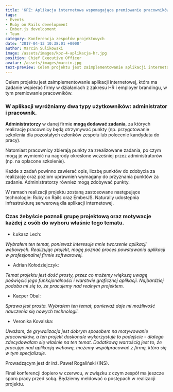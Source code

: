 ```yaml
---
title: 'KPZ: Aplikacja internetowa wspomagająca premiowanie pracowników (poznaj projekt)'
tags:
- Events
- Ruby on Rails development
- Ember.js development
- Team
category: Konferencja zespołów projektowych
date: '2017-04-13 10:38:01 +0000'
author: Marcin Sulikowski
image: /assets/images/kpz-4-aplikacja-hr.jpg
position: Chief Executive Officer
avatar: /assets/images/marcin.jpg
text-preview: Celem projektu jest zaimplementowanie aplikacji internetowej, która ma zadanie wspierać firmy w działaniach z zakresu HR i employer brandingu, w tym premiowanie pracowników.
---
```




Celem projektu jest zaimplementowanie aplikacji internetowej, która ma zadanie wspierać firmy w działaniach z zakresu HR i employer brandingu, w tym premiowanie pracowników.

### W aplikacji wyróżniamy dwa typy użytkowników: administrator i pracownik.

__Administratorzy__ w danej firmie __mogą dodawać zadania__, za których realizację pracownicy będą otrzymywać punkty (np. przygotowanie szkolenia dla pozostałych członków zespołu lub polecenie kandydata do pracy).

Natomiast pracownicy zbierają punkty za zrealizowane zadania, po czym mogą je wymienić na nagrody określone wcześniej przez administratorów (np. na opłacone szkolenie).

Każde z zadań powinno zawierać opis, liczbę punktów do zdobycia za realizację oraz poziom uprawnień wymagany do przyznania punktów za zadanie. Administratorzy również mogą zdobywać punkty.

W ramach realizacji projektu zostaną zastosowane następujące technologie: Ruby on Rails oraz EmberJS. Naturaily udostępnia infrastrukturę serwerową dla aplikacji internetowej.

### Czas żebyście poznali grupę projektową oraz motywacje każdej z osób do wyboru właśnie tego tematu.

* <p class="text-underline">Łukasz Lech:</p>

_Wybrałem ten temat, ponieważ interesuje mnie tworzenie aplikacji webowych. Realizując projekt, mogę poznać proces powstawania aplikacji w profesjonalnej firmie softwarowej._

* <p class="text-underline">Adrian Kołodziejczyk:</p>

_Temat projektu jest dość prosty, przez co możemy większą uwagę poświęcić jego funkcjonalności i warstwie graficznej aplikacji. Najbardziej podoba mi się to, że pracujemy nad realnym projektem._

* <p class="text-underline">Kacper Obal:</p>

_Sprawa jest prosta. Wybrałem ten temat, ponieważ daje mi możliwość nauczenia się nowych technologii._

* <p class="text-underline">Veronika Kovalska:</p>

_Uważam, że grywalizacja jest dobrym sposobem na motywowanie pracowników, a ten projekt doskonale wykorzystuje to podejście - dlatego zdecydowałam się właśnie na ten temat. Dodatkową wartością jest to, że pracując nad aplikacją webową, możemy współpracować z firmą, która się w tym specjalizuje._

Prowadzącym jest <span class="text-underline">dr inż. Paweł Rogaliński (INS)</span>.

Finał konferencji dopiero w czerwcu, w związku z czym zespół ma jeszcze sporo pracy przed sobą. Będziemy meldować o postępach w realizacji projektu.
